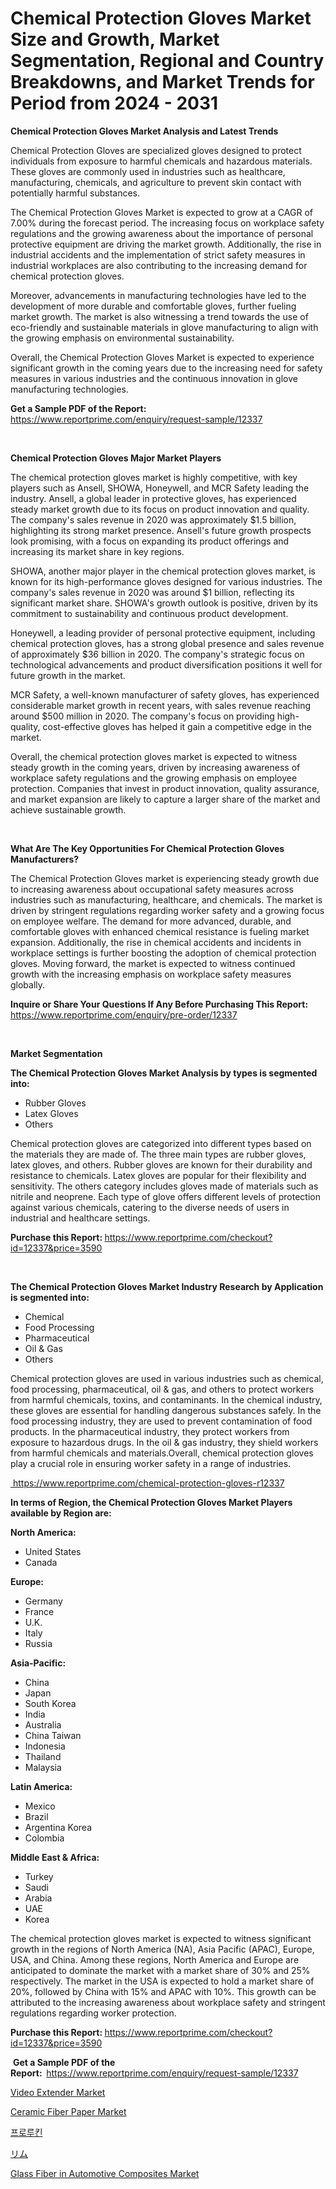 <p><h1>Chemical Protection Gloves Market Size and Growth, Market Segmentation, Regional and Country Breakdowns, and Market Trends for Period from 2024 -  2031</h1></p><p><strong>Chemical Protection Gloves Market Analysis and Latest Trends</strong></p>
<p><p>Chemical Protection Gloves are specialized gloves designed to protect individuals from exposure to harmful chemicals and hazardous materials. These gloves are commonly used in industries such as healthcare, manufacturing, chemicals, and agriculture to prevent skin contact with potentially harmful substances.</p><p>The Chemical Protection Gloves Market is expected to grow at a CAGR of 7.00% during the forecast period. The increasing focus on workplace safety regulations and the growing awareness about the importance of personal protective equipment are driving the market growth. Additionally, the rise in industrial accidents and the implementation of strict safety measures in industrial workplaces are also contributing to the increasing demand for chemical protection gloves.</p><p>Moreover, advancements in manufacturing technologies have led to the development of more durable and comfortable gloves, further fueling market growth. The market is also witnessing a trend towards the use of eco-friendly and sustainable materials in glove manufacturing to align with the growing emphasis on environmental sustainability.</p><p>Overall, the Chemical Protection Gloves Market is expected to experience significant growth in the coming years due to the increasing need for safety measures in various industries and the continuous innovation in glove manufacturing technologies.</p></p>
<p><strong>Get a Sample PDF of the Report:&nbsp;</strong> <a href="https://www.reportprime.com/enquiry/request-sample/12337">https://www.reportprime.com/enquiry/request-sample/12337</a></p>
<p>&nbsp;</p>
<p><strong>Chemical Protection Gloves Major Market Players</strong></p>
<p><p>The chemical protection gloves market is highly competitive, with key players such as Ansell, SHOWA, Honeywell, and MCR Safety leading the industry. Ansell, a global leader in protective gloves, has experienced steady market growth due to its focus on product innovation and quality. The company's sales revenue in 2020 was approximately $1.5 billion, highlighting its strong market presence. Ansell's future growth prospects look promising, with a focus on expanding its product offerings and increasing its market share in key regions.</p><p>SHOWA, another major player in the chemical protection gloves market, is known for its high-performance gloves designed for various industries. The company's sales revenue in 2020 was around $1 billion, reflecting its significant market share. SHOWA's growth outlook is positive, driven by its commitment to sustainability and continuous product development.</p><p>Honeywell, a leading provider of personal protective equipment, including chemical protection gloves, has a strong global presence and sales revenue of approximately $36 billion in 2020. The company's strategic focus on technological advancements and product diversification positions it well for future growth in the market.</p><p>MCR Safety, a well-known manufacturer of safety gloves, has experienced considerable market growth in recent years, with sales revenue reaching around $500 million in 2020. The company's focus on providing high-quality, cost-effective gloves has helped it gain a competitive edge in the market.</p><p>Overall, the chemical protection gloves market is expected to witness steady growth in the coming years, driven by increasing awareness of workplace safety regulations and the growing emphasis on employee protection. Companies that invest in product innovation, quality assurance, and market expansion are likely to capture a larger share of the market and achieve sustainable growth.</p></p>
<p>&nbsp;</p>
<p><strong>What Are The Key Opportunities For Chemical Protection Gloves Manufacturers?</strong></p>
<p><p>The Chemical Protection Gloves market is experiencing steady growth due to increasing awareness about occupational safety measures across industries such as manufacturing, healthcare, and chemicals. The market is driven by stringent regulations regarding worker safety and a growing focus on employee welfare. The demand for more advanced, durable, and comfortable gloves with enhanced chemical resistance is fueling market expansion. Additionally, the rise in chemical accidents and incidents in workplace settings is further boosting the adoption of chemical protection gloves. Moving forward, the market is expected to witness continued growth with the increasing emphasis on workplace safety measures globally.</p></p>
<p><strong>Inquire or Share Your Questions If Any Before Purchasing This Report:</strong> <a href="https://www.reportprime.com/enquiry/pre-order/12337">https://www.reportprime.com/enquiry/pre-order/12337</a></p>
<p>&nbsp;</p>
<p><strong>Market Segmentation</strong></p>
<p><strong>The Chemical Protection Gloves Market Analysis by types is segmented into:</strong></p>
<p><ul><li>Rubber Gloves</li><li>Latex Gloves</li><li>Others</li></ul></p>
<p><p>Chemical protection gloves are categorized into different types based on the materials they are made of. The three main types are rubber gloves, latex gloves, and others. Rubber gloves are known for their durability and resistance to chemicals. Latex gloves are popular for their flexibility and sensitivity. The others category includes gloves made of materials such as nitrile and neoprene. Each type of glove offers different levels of protection against various chemicals, catering to the diverse needs of users in industrial and healthcare settings.</p></p>
<p><strong>Purchase this Report:&nbsp;</strong><a href="https://www.reportprime.com/checkout?id=12337&price=3590">https://www.reportprime.com/checkout?id=12337&price=3590</a></p>
<p>&nbsp;</p>
<p><strong>The Chemical Protection Gloves Market Industry Research by Application is segmented into:</strong></p>
<p><ul><li>Chemical</li><li>Food Processing</li><li>Pharmaceutical</li><li>Oil & Gas</li><li>Others</li></ul></p>
<p><p>Chemical protection gloves are used in various industries such as chemical, food processing, pharmaceutical, oil & gas, and others to protect workers from harmful chemicals, toxins, and contaminants. In the chemical industry, these gloves are essential for handling dangerous substances safely. In the food processing industry, they are used to prevent contamination of food products. In the pharmaceutical industry, they protect workers from exposure to hazardous drugs. In the oil & gas industry, they shield workers from harmful chemicals and materials.Overall, chemical protection gloves play a crucial role in ensuring worker safety in a range of industries.</p></p>
<p><a href="https://www.reportprime.com/chemical-protection-gloves-r12337">&nbsp;https://www.reportprime.com/chemical-protection-gloves-r12337</a></p>
<p><strong>In terms of Region, the Chemical Protection Gloves Market Players available by Region are:</strong></p>
<p>
    <p> <strong> North America: </strong>
        <ul>
            <li>United States</li>
            <li>Canada</li>
        </ul>
        </p> 
    <p> <strong> Europe: </strong>
        <ul>
            <li>Germany</li>
            <li>France</li>
            <li>U.K.</li>
            <li>Italy</li>
            <li>Russia</li>
        </ul>
        </p> 
    <p> <strong> Asia-Pacific: </strong>
        <ul>
            <li>China</li>
            <li>Japan</li>
            <li>South Korea</li>
            <li>India</li>
            <li>Australia</li>
            <li>China Taiwan</li>
            <li>Indonesia</li>
            <li>Thailand</li>
            <li>Malaysia</li>
        </ul>
        </p> 
    <p> <strong> Latin America: </strong>
        <ul>
            <li>Mexico</li>
            <li>Brazil</li>
            <li>Argentina Korea</li>
            <li>Colombia</li>
        </ul>
        </p> 
    <p> <strong> Middle East & Africa: </strong>
        <ul>
            <li>Turkey</li>
            <li>Saudi</li>
            <li>Arabia</li>
            <li>UAE</li>
            <li>Korea</li>
        </ul>
    </p>
    </p>
<p><p>The chemical protection gloves market is expected to witness significant growth in the regions of North America (NA), Asia Pacific (APAC), Europe, USA, and China. Among these regions, North America and Europe are anticipated to dominate the market with a market share of 30% and 25% respectively. The market in the USA is expected to hold a market share of 20%, followed by China with 15% and APAC with 10%. This growth can be attributed to the increasing awareness about workplace safety and stringent regulations regarding worker protection.</p></p>
<p><strong>Purchase this Report: </strong><a href="https://www.reportprime.com/checkout?id=12337&price=3590">https://www.reportprime.com/checkout?id=12337&price=3590</a></p>
<p>&nbsp;<strong>Get a Sample PDF of the Report:&nbsp;&nbsp;</strong><a href="https://www.reportprime.com/enquiry/request-sample/12337">https://www.reportprime.com/enquiry/request-sample/12337</a></p>
<p><strong></strong></p>
<p><p><a href="https://www.linkedin.com/pulse/evaluating-global-video-extender-market-trends-growth-mp9bf">Video Extender Market</a></p><p><a href="https://github.com/wybrqqeb6/Market-Research-Report-List-1/blob/main/ceramic-fiber-paper-market.md">Ceramic Fiber Paper Market</a></p><p><a href="https://medium.com/@jerrodhilll/%ED%94%84%EB%A1%A4%EB%A3%A8%ED%82%A8-%EC%8B%9C%EC%9E%A5-%EB%8F%99%ED%96%A5-%EC%8B%9C%EC%9E%A5-%EC%84%B8%EB%B6%84%ED%99%94%EC%9D%98-%EC%9E%90%EC%84%B8%ED%95%9C-%EC%97%B0%EA%B5%AC-%EB%B0%8F-%EC%8B%A0%ED%9D%A5-%EB%8F%99%ED%96%A5%EC%9D%98-%EC%A4%91%EC%9A%94%EC%84%B1-%EB%B6%84%EC%84%9D-84da48352fd6">프로루킨</a></p><p><a href="https://medium.com/@nic.neale/%E5%B8%82%E5%A0%B4%E4%BA%88%E6%B8%AC-%E3%82%B0%E3%83%AD%E3%83%BC%E3%83%90%E3%83%ABlims%E5%8B%95%E5%90%91%E3%81%A8%E5%BD%B1%E9%9F%BF%E5%88%86%E6%9E%90-2024%E5%B9%B4-2031%E5%B9%B4-%E3%82%A2%E3%83%97%E3%83%AA%E3%82%B1%E3%83%BC%E3%82%B7%E3%83%A7%E3%83%B3-%E7%A0%94%E7%A9%B6%E9%96%8B%E7%99%BA%E3%83%A9%E3%83%9C-%E5%88%86%E6%9E%90%E3%82%B5%E3%83%BC%E3%83%93%E3%82%B9%E3%83%A9%E3%83%9C-%E8%A3%BD%E9%80%A0%E3%83%A9%E3%83%9C-%E3%81%9D%E3%81%AE%E4%BB%96-%E3%81%8A%E3%82%88%E3%81%B3%E3%82%BF%E3%82%A4%E3%83%97-a14aa70da256">リム</a></p><p><a href="https://medium.com/@tedbrakus/global-glass-fiber-in-automotive-composites-market-status-2024-2031-and-forecast-by-region-a74fc30357f4">Glass Fiber in Automotive Composites Market</a></p></p>